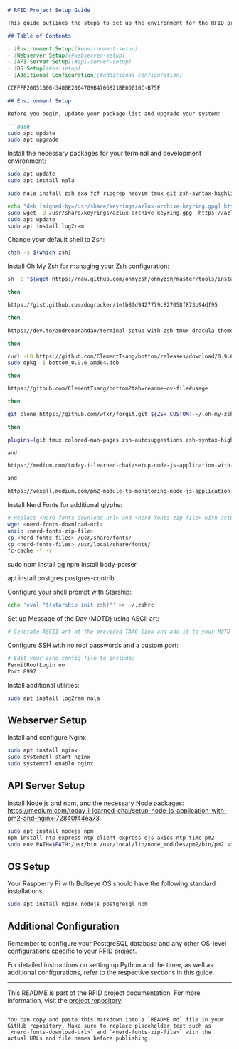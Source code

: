 ```markdown
# RFID Project Setup Guide

This guide outlines the steps to set up the environment for the RFID project on a Raspberry Pi running the Bullseye OS.

## Table of Contents

- [Environment Setup](#environment-setup)
- [Webserver Setup](#webserver-setup)
- [API Server Setup](#api-server-setup)
- [OS Setup](#os-setup)
- [Additional Configuration](#additional-configuration)

CCFFFF20051000-3400E2004709B4706821BE0D010C-B75F

## Environment Setup

Before you begin, update your package list and upgrade your system:

```bash
sudo apt update
sudo apt upgrade
```

Install the necessary packages for your terminal and development environment:

```bash
sudo apt update
sudo apt install nala

sudo nala install zsh exa fzf ripgrep neovim tmux git zsh-syntax-highlighting nginx nodejs npm postgresql postgresql-contrib tmux zsh-autosuggestions thefuck lm-sensors

echo "deb [signed-by=/usr/share/keyrings/azlux-archive-keyring.gpg] http://packages.azlux.fr/debian/ bookworm main" | sudo tee /etc/apt/sources.list.d/azlux.list
sudo wget -O /usr/share/keyrings/azlux-archive-keyring.gpg  https://azlux.fr/repo.gpg
sudo apt update
sudo apt install log2ram

```

Change your default shell to Zsh:

```bash
chsh -s $(which zsh)
```

Install Oh My Zsh for managing your Zsh configuration:

```bash
sh -c "$(wget https://raw.github.com/ohmyzsh/ohmyzsh/master/tools/install.sh -O -)"

then 

https://gist.github.com/dogrocker/1efb8fd9427779c827058f873b94df95

then

https://dev.to/andrenbrandao/terminal-setup-with-zsh-tmux-dracula-theme-48lm

then

curl -LO https://github.com/ClementTsang/bottom/releases/download/0.9.6/bottom_0.9.6_amd64.deb
sudo dpkg -i bottom_0.9.6_amd64.deb

then

https://github.com/ClementTsang/bottom?tab=readme-ov-file#usage

then

git clone https://github.com/wfxr/forgit.git ${ZSH_CUSTOM:-~/.oh-my-zsh/custom}/plugins/forgit

then

plugins=(git tmux colored-man-pages zsh-autosuggestions zsh-syntax-highlighting )

and

https://medium.com/today-i-learned-chai/setup-node-js-application-with-pm2-and-nginx-72840f44ea73

and

https://vexell.medium.com/pm2-module-to-monitoring-node-js-application-with-export-to-prometheus-and-grafana-43d4b958c563
```

Install Nerd Fonts for additional glyphs:

```bash
# Replace <nerd-fonts-download-url> and <nerd-fonts-zip-file> with actual values
wget <nerd-fonts-download-url>
unzip <nerd-fonts-zip-file>
cp <nerd-fonts-files> /usr/share/fonts/
cp <nerd-fonts-files> /usr/local/share/fonts/
fc-cache -f -v
```

sudo npm install gg
npm install body-parser

apt install postgres postgres-contrib

Configure your shell prompt with Starship:

```bash
echo 'eval "$(starship init zsh)"' >> ~/.zshrc
```

Set up Message of the Day (MOTD) using ASCII art:

```bash
# Generate ASCII art at the provided TAAG link and add it to your MOTD file
```

Configure SSH with no root passwords and a custom port:

```bash
# Edit your sshd_config file to include:
PermitRootLogin no
Port 8997
```

Install additional utilities:

```bash
sudo apt install log2ram nala
```

## Webserver Setup

Install and configure Nginx:

```bash
sudo apt install nginx
sudo systemctl start nginx
sudo systemctl enable nginx
```

## API Server Setup

Install Node.js and npm, and the necessary Node packages:
https://medium.com/today-i-learned-chai/setup-node-js-application-with-pm2-and-nginx-72840f44ea73

```bash
sudo apt install nodejs npm
npm install ntp express ntp-client express ejs axios ntp-time pm2
sudo env PATH=$PATH:/usr/bin /usr/local/lib/node_modules/pm2/bin/pm2 startup systemd -u pi --hp /home/pi

```

## OS Setup

Your Raspberry Pi with Bullseye OS should have the following standard installations:

```bash
sudo apt install nginx nodejs postgresql npm
```

## Additional Configuration

Remember to configure your PostgreSQL database and any other OS-level configurations specific to your RFID project.

For detailed instructions on setting up Python and the timer, as well as additional configurations, refer to the respective sections in this guide.

---

This README is part of the RFID project documentation. For more information, visit the [project repository](#).
```

You can copy and paste this markdown into a `README.md` file in your GitHub repository. Make sure to replace placeholder text such as `<nerd-fonts-download-url>` and `<nerd-fonts-zip-file>` with the actual URLs and file names before publishing.
